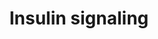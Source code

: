 ---
annotations:
- type: Pathway Ontology
  value: insulin signaling pathway
authors:
- MaintBot
- Khanspers
- Mkutmon
- Eweitz
description: Insulin signaling influences energy metabolism as well as growth. The
  presence of insulin signals the fed state, and this signal is passed via the AKT
  branch, which leads to the uptake of glucose from the blood. Other branches of the
  signal cascade lead to cell growth and differentation.
last-edited: 2021-05-14
organisms:
- Danio rerio
redirect_from:
- /index.php/Pathway:WP1313
- /instance/WP1313
schema-jsonld:
- '@context': https://schema.org/
  '@id': https://wikipathways.github.io/pathways/WP1313.html
  '@type': Dataset
  creator:
    '@type': Organization
    name: WikiPathways
  description: Insulin signaling influences energy metabolism as well as growth. The
    presence of insulin signals the fed state, and this signal is passed via the AKT
    branch, which leads to the uptake of glucose from the blood. Other branches of
    the signal cascade lead to cell growth and differentation.
  keywords:
  - mapk7
  - rps6kb1a
  - tbc1d4
  - pik3ca
  - gsk3b
  - myo1cb
  - pik3r1
  - prkaa2
  - sorbs1
  - EHD1
  - rab4a
  - pik3r4
  - inpp4ab
  - mapk10
  - sgk2a
  - prkchb
  - pfkma
  - map3k12
  - rapgef1a
  - mapk13
  - snap23.1
  - egr1
  - snap25b
  - RPS6KB2
  - tsc1a
  - sos1
  - SH2B2
  - TSC2
  - ptprfa
  - pik3c2a
  - map3k5
  - mink1
  - stxbp1a
  - grb10a
  - arf6b
  - pik3c3
  - map2k1
  - eif4ea
  - mapk3
  - prkcz
  - pik3c2g
  - mtor
  - MAP2K3
  - EIF4EBP1
  - GRB14
  - map4k5
  - igf1ra
  - MAP3K11
  - prkaa1
  - pik3r2
  - gab1
  - ARF1
  - shc2
  - map3k3
  - rheb
  - mapk11
  - map4k6
  - flot2b
  - hrasa
  - MAP3K6
  - map2k2a
  - sgk3
  - socs1a
  - trib3
  - stxbp3
  - map4k3b
  - map3k1
  - rrad
  - rps6ka4
  - rhoq
  - map3k9
  - sos2
  - raf1a
  - gys2
  - slc2a1b
  - arhgap33
  - rps6kal
  - prkcdb
  - map2k5
  - rac2
  - map3k2
  - mapk12b
  - mapk8a
  - stx4
  - cblc
  - foxo3b
  - mapk14a
  - jun
  - cyth3a
  - crk
  - gsk3ab
  - rps6ka5
  - mapk6
  - inppl1a
  - PIK3R3
  - PRKCA
  - pik3cd
  - elk1
  - lipeb
  - SHC3
  - akt2
  - akt1
  - prkcq
  - gys1
  - rps6ka2
  - map3k14a
  - MAP4K1
  - MAP4K4
  - pik3cb
  - rps6ka1
  - ptpn1
  - pdpk1a
  - stxbp4
  - shc1
  - enpp1
  - map3k8
  - ikbkb
  - map3k7
  - map2k4a
  - PTP
  - SLC2A4
  - pik3cg
  - MAP3K13
  - mapk9
  - mapk1
  - ehd2a
  - insrb
  - RPS6KA3
  - kif5bb
  - map2k6
  - rac1b
  - cblb
  - pfklb
  - irs2a
  - cbl
  - irs1
  - socs3a
  - vamp2
  - ptenb
  - map2k7
  - map3k4
  - flot1b
  - kif3a
  - mapk4
  - foxo1b
  - sgk1
  - xbp1
  - stxbp2
  - ptpn11a
  - prkcbb
  - map3k10
  - cap1
  - fosab
  - IRS4
  - prkci
  - ppp1r3ab
  - srfa
  - rhoj
  - gyg1a
  - grb2a
  license: CC0
  name: Insulin signaling
seo: CreativeWork
title: Insulin signaling
wpid: WP1313
---